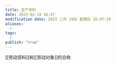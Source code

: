```yaml
---
title: 生产资料
date: 2023-02-19 16:47
modification date: 2023 二月 19日 星期日 16:47:19
aliases:
  - 
tags:
  - 
publish: "true"
---
```


[[劳动资料]]和[[劳动对象]]的合称